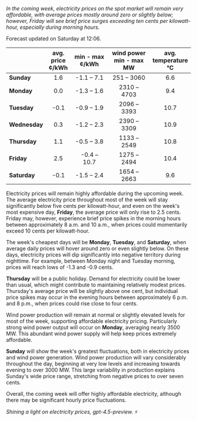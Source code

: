 *In the coming week, electricity prices on the spot market will remain very affordable, with average prices mostly around zero or slightly below; however, Friday will see brief price surges exceeding ten cents per kilowatt-hour, especially during morning hours.*

Forecast updated on Saturday at 12:06.

|             | avg.<br>price<br>¢/kWh | min - max<br>¢/kWh | wind power<br>min - max<br>MW | avg.<br>temperature<br>°C |
|:------------|:----------------------:|:------------------:|:-----------------------------:|:-------------------------:|
| **Sunday**      |          1.6           |    -1.1 – 7.1     |           251 – 3060          |            6.6            |
| **Monday**      |          0.0           |    -1.3 – 1.6     |          2310 – 4703          |            9.4            |
| **Tuesday**     |         -0.1           |    -0.9 – 1.9     |          2096 – 3393          |           10.7            |
| **Wednesday**   |          0.3           |    -1.2 – 2.3     |          2390 – 3309          |           10.9            |
| **Thursday**    |          1.1           |    -0.5 – 3.8     |          1133 – 2549          |           10.8            |
| **Friday**      |          2.5           |   -0.4 – 10.7     |          1275 – 2494          |           10.4            |
| **Saturday**    |         -0.1           |    -1.5 – 2.4     |          1654 – 2663          |            9.6            |

Electricity prices will remain highly affordable during the upcoming week. The average electricity price throughout most of the week will stay significantly below five cents per kilowatt-hour, and even on the week's most expensive day, **Friday**, the average price will only rise to 2.5 cents. Friday may, however, experience brief price spikes in the morning hours between approximately 8 a.m. and 10 a.m., when prices could momentarily exceed 10 cents per kilowatt-hour.

The week's cheapest days will be **Monday**, **Tuesday**, and **Saturday**, when average daily prices will hover around zero or even slightly below. On these days, electricity prices will dip significantly into negative territory during nighttime. For example, between Monday night and Tuesday morning, prices will reach lows of -1.3 and -0.9 cents.

**Thursday** will be a public holiday. Demand for electricity could be lower than usual, which might contribute to maintaining relatively modest prices. Thursday's average price will be slightly above one cent, but individual price spikes may occur in the evening hours between approximately 6 p.m. and 8 p.m., when prices could rise close to four cents.

Wind power production will remain at normal or slightly elevated levels for most of the week, supporting affordable electricity pricing. Particularly strong wind power output will occur on **Monday**, averaging nearly 3500 MW. This abundant wind power supply will help keep prices extremely affordable.

**Sunday** will show the week's greatest fluctuations, both in electricity prices and wind power generation. Wind power production will vary considerably throughout the day, beginning at very low levels and increasing towards evening to over 3000 MW. This large variability in production explains Sunday's wide price range, stretching from negative prices to over seven cents.

Overall, the coming week will offer highly affordable electricity, although there may be significant hourly price fluctuations.

*Shining a light on electricity prices, gpt-4.5-preview.* ⚡
